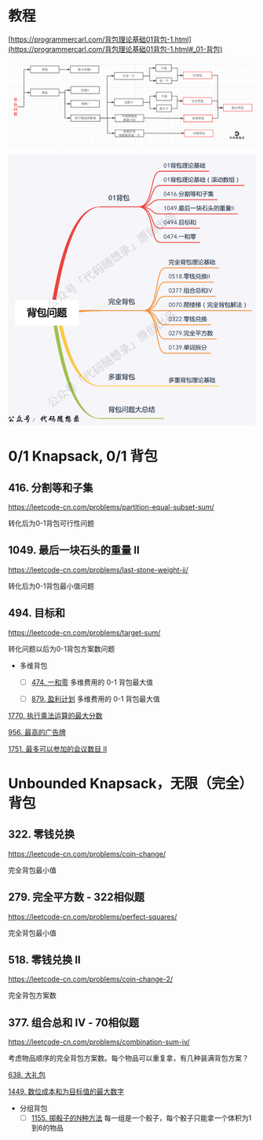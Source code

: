 

# 教程

[https://programmercarl.com/背包理论基础01背包-1.html](https://programmercarl.com/背包理论基础01背包-1.html#_01-背包)

![](../images/image_V1QdMtsOrK.png)

![](../images/image_vjX4BYARod.png)


# 0/1 Knapsack, 0/1 背包

## 416. 分割等和子集
https://leetcode-cn.com/problems/partition-equal-subset-sum/

转化后为0-1背包可行性问题

## 1049. 最后一块石头的重量 II
https://leetcode-cn.com/problems/last-stone-weight-ii/

转化后为0-1背包最小值问题

## 494. 目标和
https://leetcode-cn.com/problems/target-sum/

转化问题以后为0-1背包方案数问题

-   多维背包
    -   [ ] [474. 一和零](https://leetcode-cn.com/problems/ones-and-zeroes/)                                                                         多维费用的 0-1 背包最大值
    -   [ ] [879. 盈利计划](https://leetcode-cn.com/problems/profitable-schemes/)                                                                      多维费用的 0-1 背包最大值


    
[1770. 执行乘法运算的最大分数](https://leetcode-cn.com/problems/maximum-score-from-performing-multiplication-operations/)

[956. 最高的广告牌](https://leetcode-cn.com/problems/tallest-billboard/)

[1751. 最多可以参加的会议数目 II](https://leetcode-cn.com/problems/maximum-number-of-events-that-can-be-attended-ii/)





# Unbounded Knapsack，无限（完全）背包

## 322. 零钱兑换
https://leetcode-cn.com/problems/coin-change/

完全背包最小值

## 279. 完全平方数 - 322相似题
https://leetcode-cn.com/problems/perfect-squares/

完全背包最小值

## 518. 零钱兑换 II
https://leetcode-cn.com/problems/coin-change-2/

完全背包方案数

## 377. 组合总和 Ⅳ - 70相似题
https://leetcode-cn.com/problems/combination-sum-iv/

考虑物品顺序的完全背包方案数。每个物品可以重复拿，有几种装满背包方案？







[638. 大礼包](https://leetcode-cn.com/problems/shopping-offers/)

[1449. 数位成本和为目标值的最大数字](https://leetcode-cn.com/problems/form-largest-integer-with-digits-that-add-up-to-target/)

-   分组背包
    -   [ ] [1155. 掷骰子的N种方法](https://leetcode-cn.com/problems/number-of-dice-rolls-with-target-sum/)   每一组是一个骰子，每个骰子只能拿一个体积为1到6的物品

